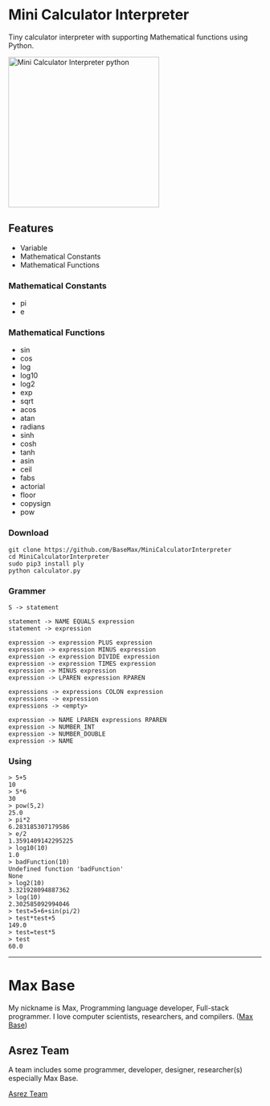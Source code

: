 # Mini Calculator Interpreter

Tiny calculator interpreter with supporting Mathematical functions using Python.

<img alt="Mini Calculator Interpreter python" src="https://raw.githubusercontent.com/BaseMax/MiniCalculatorInterpreter/master/demo.jpg" width="300">

## Features

- Variable
- Mathematical Constants
- Mathematical Functions

### Mathematical Constants

- pi
- e

### Mathematical Functions

- sin
- cos
- log
- log10
- log2
- exp
- sqrt
- acos
- atan
- radians
- sinh
- cosh
- tanh
- asin
- ceil
- fabs
- actorial
- floor
- copysign
- pow

### Download

```
git clone https://github.com/BaseMax/MiniCalculatorInterpreter
cd MiniCalculatorInterpreter
sudo pip3 install ply
python calculator.py
```

### Grammer

```
S -> statement

statement -> NAME EQUALS expression
statement -> expression

expression -> expression PLUS expression
expression -> expression MINUS expression
expression -> expression DIVIDE expression
expression -> expression TIMES expression
expression -> MINUS expression
expression -> LPAREN expression RPAREN

expressions -> expressions COLON expression
expressions -> expression
expressions -> <empty>

expression -> NAME LPAREN expressions RPAREN
expression -> NUMBER_INT
expression -> NUMBER_DOUBLE
expression -> NAME
```

### Using

```
> 5+5
10
> 5*6
30
> pow(5,2)
25.0
> pi*2  
6.283185307179586
> e/2
1.3591409142295225
> log10(10)
1.0
> badFunction(10)
Undefined function 'badFunction'
None
> log2(10)
3.321928094887362
> log(10)
2.302585092994046
> test=5+6+sin(pi/2)
> test*test+5
149.0
> test=test*5
> test
60.0
```

----

# Max Base

My nickname is Max, Programming language developer, Full-stack programmer. I love computer scientists, researchers, and compilers. ([Max Base](https://maxbase.org/))

## Asrez Team

A team includes some programmer, developer, designer, researcher(s) especially Max Base.

[Asrez Team](https://www.asrez.com/)

